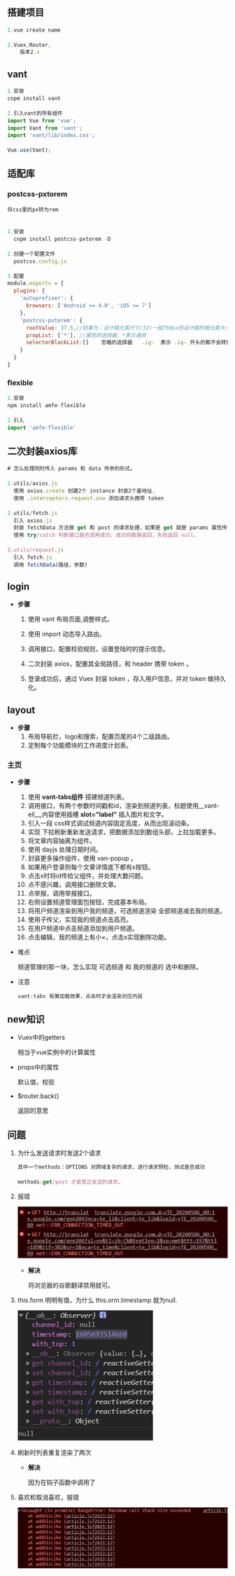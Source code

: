 ## 搭建项目

```js
1.vue create name

2.Vuex,Router,
    版本2.x
```



## vant

```js
1.安装
cnpm install vant

2.引入vant的所有组件
import Vue from 'vue';
import Vant from 'vant';
import 'vant/lib/index.css';

Vue.use(Vant);

```



## 适配库

### postcss-pxtorem

```js
将css里的px转为rem


1.安装
  cnpm install postcss-pxtorem -D

2.创建一个配置文件
  postcss.config.js

3.配置
module.exports = {
  plugins: {
    'autoprefixer': {
      browsers: ['Android >= 4.0', 'iOS >= 7']
    },
    'postcss-pxtorem': {
      rootValue: 37.5,//结果为：设计稿元素尺寸/32(一般750px的设计稿的根元素大小设置32)，比如元素宽320px,最终页面会换算成 10rem
      propList: ['*'], //属性的选择器，*表示通用
      selectorBlackList:[]    忽略的选择器   .ig-  表示 .ig- 开头的都不会转换
    }
  }
}
```

### flexible

```js
1.安装
npm install amfe-flexible

2.引入
import 'amfe-flexible'
```

## 二次封装axios库

```js
# 怎么处理同时传入 params 和 data 传参的形式。

1.utils/axios.js
  使用 axios.create 创建2个 instance 封装2个基地址,
  使用 .interceptors.request.use 添加请求头携带 token  
  
2.utils/fetch.js
  引入 axios.js 
  封装 fetchData 方法做 get 和 post 的请求处理，如果是 get 就是 params 属性传参，并做数据序列化处理，否则用 data 属性传参
  使用 try/catch 判断接口是否调用成功，成功将数据返回，失败返回 null。

3.utils/request.js
  引入 fetch.js
  调用 fetchData(路径，参数)
```



## login

+ __步骤__
  1. 使用 vant 布局页面,调整样式。
  
  2. 使用 import 动态导入路由。
  
  3. 调用接口，配置校验规则，设置登陆时的提示信息。
  
  4. 二次封装 axios，配置其全局路径，和 header 携带 token 。
  
  5. 登录成功后，通过 Vuex 封装 token ，存入用户信息，并对 token 做持久化。
  
     

## layout

+ **步骤**
  1. 布局导航栏，logo和搜索，配置页尾的4个二级路由。
  2. 定制每个功能模块的工作进度计划表。

### 主页

+ **步骤**
  1. 使用 __vant-tabs组件__ 搭建频道列表。
  2. 调用接口，有两个参数时间戳和id，渲染到频道列表，标题使用__vant-ell__,内容使用插槽 __slot="label"__ 插入图片和文字。
  3. 引入一段 css样式调试频道内容固定高度，从而出现滚动条。
  4. 实现 下拉刷新重新发送请求，把数据添加到数组头部，上拉加载更多。
  5. 将文章内容抽离为组件。
  6. 使用 dayjs 处理日期时间。
  7. 封装更多操作组件，使用 van-popup 。
  8. 如果用户登录则每个文章详情底下都有x按钮。
  9. 点击x时将id传给父组件，并处理大数问题。
  10. 点不感兴趣，调用接口删除文章。
  11. 点举报，调用举报接口。
  12. 右侧设置频道管理面包按钮，完成基本布局。
  13. 将用户频道渲染到用户我的频道，可选频道渲染 全部频道减去我的频道。
  14. 使用子传父，实现我的频道点击高亮。
  15. 在用户频道中点击频道添加到用户频道。
  16. 点击编辑，我的频道上有小×，点击x实现删除功能。
  
+ 难点

  频道管理的那一块，怎么实现 可选频道 和 我的频道的 选中和删除。

+ 注意

  ```
  vant-tabs 有懒加载效果，点击时才会渲染对应内容
  ```
















## new知识

+ Vuex中的getters

  相当于vue实例中的计算属性

+ props中的属性

  默认值，校验

+ $router.back()

  返回的意思

## 问题

1. 为什么发送请求时发送2个请求

   ```js
   其中一个methods：OPTIONS 对跨域复杂的请求，进行请求预检，测试是否成功
   
   methods:get/post 才是真正发送的请求。
   ```

2. 报错

   ![](01-note.assets/err.png)

   + **解决**

     将浏览器的谷歌翻译禁用就可。

3. this.form 明明有值，为什么 this.orm.timestamp 就为null.

   ![image-20201118175936619](01-note.assets/image-20201118175936619.png)

4. 刷新时列表重复渲染了两次

   + **解决**

     因为在钩子函数中调用了

5. 喜欢和取消喜欢，报错

   ![image-20201121154148536](01-note.assets/image-20201121154148536.png)